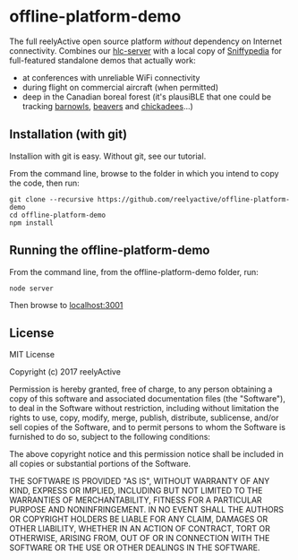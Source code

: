 offline-platform-demo
=====================

The full reelyActive open source platform _without_ dependency on Internet connectivity.  Combines our [hlc-server](https://github.com/reelyactive/hlc-server) with a local copy of [Sniffypedia](https://sniffypedia.org) for full-featured standalone demos that actually work:
- at conferences with unreliable WiFi connectivity
- during flight on commercial aircraft (when permitted)
- deep in the Canadian boreal forest (it's plausiBLE that one could be tracking [barnowls](https://github.com/reelyactive/barnowl#barnowl), [beavers](https://github.com/reelyactive/beaver#beaver) and [chickadees](https://github.com/reelyactive/chickadee#chickadee)...)


Installation (with git)
-----------------------

Installion with git is easy.  Without git, see our tutorial.

From the command line, browse to the folder in which you intend to copy the code, then run:

    git clone --recursive https://github.com/reelyactive/offline-platform-demo
    cd offline-platform-demo
    npm install


Running the offline-platform-demo
---------------------------------

From the command line, from the offline-platform-demo folder, run:

    node server

Then browse to [localhost:3001](http://localhost:3001)


License
-------

MIT License

Copyright (c) 2017 reelyActive

Permission is hereby granted, free of charge, to any person obtaining a copy of this software and associated documentation files (the "Software"), to deal in the Software without restriction, including without limitation the rights to use, copy, modify, merge, publish, distribute, sublicense, and/or sell copies of the Software, and to permit persons to whom the Software is furnished to do so, subject to the following conditions:

The above copyright notice and this permission notice shall be included in all copies or substantial portions of the Software.

THE SOFTWARE IS PROVIDED "AS IS", WITHOUT WARRANTY OF ANY KIND, EXPRESS OR 
IMPLIED, INCLUDING BUT NOT LIMITED TO THE WARRANTIES OF MERCHANTABILITY, 
FITNESS FOR A PARTICULAR PURPOSE AND NONINFRINGEMENT. IN NO EVENT SHALL THE 
AUTHORS OR COPYRIGHT HOLDERS BE LIABLE FOR ANY CLAIM, DAMAGES OR OTHER 
LIABILITY, WHETHER IN AN ACTION OF CONTRACT, TORT OR OTHERWISE, ARISING FROM, 
OUT OF OR IN CONNECTION WITH THE SOFTWARE OR THE USE OR OTHER DEALINGS IN 
THE SOFTWARE.



